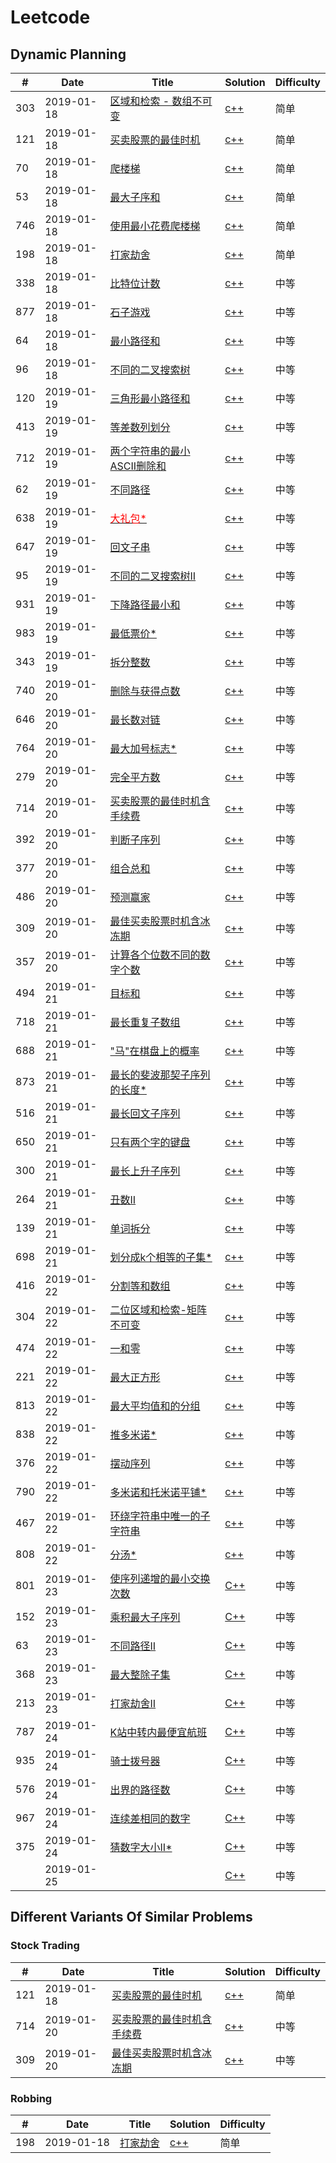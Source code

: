 # Leetcode

## Dynamic Planning

| # | Date | Title | Solution | Difficulty |
|---| ----- | ----- | -------- | ---------- |
|303|2019-01-18|[区域和检索 - 数组不可变](https://leetcode-cn.com/problems/range-sum-query-immutable/)|[c++](./DynamicPlanning/303_sumRange.md)|简单|
|121|2019-01-18|[买卖股票的最佳时机](https://leetcode-cn.com/problems/best-time-to-buy-and-sell-stock/)|[c++](./DynamicPlanning/121_maxProfit.md)|简单|
|70|2019-01-18|[爬楼梯](https://leetcode-cn.com/problems/climbing-stairs/)|[c++](./DynamicPlanning/070_climStairs.md)|简单|
|53|2019-01-18|[最大子序和](https://leetcode-cn.com/problems/maximum-subarray/)|[c++](./DynamicPlanning/053_maxSubArray.md)|简单|
|746|2019-01-18|[使用最小花费爬楼梯](https://leetcode-cn.com/problems/min-cost-climbing-stairs/)|[c++](./DynamicPlanning/746_minCostClimbingStairs.md)|简单|
|198|2019-01-18|[打家劫舍](https://leetcode-cn.com/problems/house-robber/submissions/)|[c++](./DynamicPlanning/198_rob.md)|简单|
|338|2019-01-18|[比特位计数](https://leetcode-cn.com/problems/counting-bits/)|[c++](./DynamicPlanning/338_countBits.md)|中等|
|877|2019-01-18|[石子游戏](https://leetcode-cn.com/problems/stone-game/)|[c++](./DynamicPlanning/877_stoneGame.md)|中等|
|64|2019-01-18|[最小路径和](https://leetcode-cn.com/problems/minimum-path-sum/)|[c++](./DynamicPlanning/064_minPathSum.md)|中等|
|96|2019-01-18|[不同的二叉搜索树](https://leetcode-cn.com/problems/unique-binary-search-trees/)|[c++](./DynamicPlanning/095_numTrees.md)|中等|
|120|2019-01-19|[三角形最小路径和](https://leetcode-cn.com/problems/triangle/)|[c++](./DynamicPlanning/120_minimumTotal.md)|中等|
|413|2019-01-19|[等差数列划分](https://leetcode-cn.com/problems/arithmetic-slices/)|[c++](./DynamicPlanning/413_numberOfArithmeticSlices.md)|中等|
|712|2019-01-19|[两个字符串的最小ASCII删除和](https://leetcode-cn.com/problems/minimum-ascii-delete-sum-for-two-strings/)|[c++](./DynamicPlanning/712_minimumDeleteSum.md)|中等|
|62|2019-01-19|[不同路径](https://leetcode-cn.com/problems/unique-paths/)|[c++](./DynamicPlanning/062_uniquePaths.md)|中等|
|638|2019-01-19|[<font color="Red">大礼包\*</font>](https://leetcode-cn.com/problems/shopping-offers/)|[c++](./DynamicPlanning/638_shoppingOffers.md)|中等|
|647|2019-01-19|[回文子串](https://leetcode-cn.com/problems/palindromic-substrings/)|[c++](./DynamicPlanning/647_countSubstrings.md)|中等|
|95|2019-01-19|[不同的二叉搜索树II](https://leetcode-cn.com/problems/unique-binary-search-trees-ii/)|[c++](./DynamicPlanning/095_generateTrees.md)|中等|
|931|2019-01-19|[下降路径最小和](https://leetcode-cn.com/problems/minimum-falling-path-sum/)|[c++](./DynamicPlanning/931_minFallingPathSum.md)|中等|
|983|2019-01-19|[最低票价\*](https://leetcode-cn.com/problems/minimum-cost-for-tickets/)|[c++](./DynamicPlanning/983_mincostTickets.md)|中等|
|343|2019-01-19|[拆分整数](https://leetcode-cn.com/problems/integer-break/)|[c++](./DynamicPlanning/343_intergerBreak.md)|中等|
|740|2019-01-20|[删除与获得点数](https://leetcode-cn.com/problems/delete-and-earn/)|[c++](./DynamicPlanning/740_deleteAndEarn.md)|中等|
|646|2019-01-20|[最长数对链](https://leetcode-cn.com/problems/maximum-length-of-pair-chain/)|[c++](./DynamicPlanning/646_findLongestChain.md)|中等|
|764|2019-01-20|[最大加号标志\*](https://leetcode-cn.com/problems/largest-plus-sign/)|[c++](./DynamicPlanning/764_orderOfLargestPlusSign.md)|中等|
|279|2019-01-20|[完全平方数](https://leetcode-cn.com/problems/perfect-squares/)|[c++](./DynamicPlanning/279_numSquares.md)|中等|
|714|2019-01-20|[买卖股票的最佳时机含手续费](https://leetcode-cn.com/problems/best-time-to-buy-and-sell-stock-with-transaction-fee/)|[c++](./DynamicPlanning/714_maxProfit.md)|中等|
|392|2019-01-20|[判断子序列](https://leetcode-cn.com/problems/is-subsequence/)|[c++](./DynamicPlanning/392_isSubsequence.md)|中等|
|377|2019-01-20|[组合总和](https://leetcode-cn.com/problems/combination-sum-iv/)|[c++](./DynamicPlanning/377_combinationSum4.md)|中等|
|486|2019-01-20|[预测赢家](https://leetcode-cn.com/problems/predict-the-winner/)|[c++](./DynamicPlanning/486_predictTheWinner.md)|中等|
|309|2019-01-20|[最佳买卖股票时机含冰冻期](https://leetcode-cn.com/problems/best-time-to-buy-and-sell-stock-with-cooldown/)|[c++](./DynamicPlanning/309_maxProfit.md)|中等|
|357|2019-01-20|[计算各个位数不同的数字个数](https://leetcode-cn.com/problems/count-numbers-with-unique-digits/)|[c++](./DynamicPlanning/357_countNumbersWithUniqueDigits.md)|中等|
|494|2019-01-21|[目标和](https://leetcode-cn.com/problems/target-sum/)|[c++](./DynamicPlanning/494_findTargetSumWays.md)|中等|
|718|2019-01-21|[最长重复子数组](https://leetcode-cn.com/problems/maximum-length-of-repeated-subarray/)|[c++](./DynamicPlanning/718_findLength.md)|中等|
|688|2019-01-21|["马"在棋盘上的概率](https://leetcode-cn.com/problems/knight-probability-in-chessboard/)|[c++](./DynamicPlanning/688_knightProbability.md)|中等|
|873|2019-01-21|[最长的斐波那契子序列的长度\*](https://leetcode-cn.com/problems/length-of-longest-fibonacci-subsequence/)|[c++](./DynamicPlanning/873_lenLongFibSubseq.md)|中等|
|516|2019-01-21|[最长回文子序列](https://leetcode-cn.com/problems/longest-palindromic-subsequence/)|[c++](./DynamicPlanning/516_longestPalindromeSubseq.md)|中等|
|650|2019-01-21|[只有两个字的键盘](https://leetcode-cn.com/problems/2-keys-keyboard/)|[c++](./DynamicPlanning/650_minSteps.md)|中等|
|300|2019-01-21|[最长上升子序列](https://leetcode-cn.com/problems/longest-increasing-subsequence/)|[c++](./DynamicPlanning/300_lengthOfLIS.md)|中等|
|264|2019-01-21|[丑数II](https://leetcode-cn.com/problems/ugly-number-ii/)|[c++](./DynamicPlanning/264_nthUglyNumber.md)|中等|
|139|2019-01-21|[单词拆分](https://leetcode-cn.com/problems/word-break/)|[c++](./DynamicPlanning/139_wordBreak.md)|中等|
|698|2019-01-21|[划分成k个相等的子集\*](https://leetcode-cn.com/problems/partition-to-k-equal-sum-subsets/)|[c++](./DynamicPlanning/698_canPartitionKSubsets.md)|中等|
|416|2019-01-22|[分割等和数组](https://leetcode-cn.com/problems/partition-equal-subset-sum/)|[c++](./DynamicPlanning/416_canPartition.md)|中等|
|304|2019-01-22|[二位区域和检索-矩阵不可变](https://leetcode-cn.com/problems/range-sum-query-2d-immutable/)|[c++](./DynamicPlanning/304_sumRegion.md)|中等|
|474|2019-01-22|[一和零](https://leetcode-cn.com/problems/ones-and-zeroes/)|[c++](./DynamicPlanning/474_findMaxForm.md)|中等|
|221|2019-01-22|[最大正方形](https://leetcode-cn.com/problems/maximal-square/)|[c++](./DynamicPlanning/221_maximalSquare.md)|中等|
|813|2019-01-22|[最大平均值和的分组](https://leetcode-cn.com/problems/largest-sum-of-averages/)|[c++](./DynamicPlanning/813_largestSumOfAverages.md)|中等|
|838|2019-01-22|[推多米诺\*](https://leetcode-cn.com/problems/push-dominoes/)|[c++](./DynamicPlanning/838_pushDominoes.md)|中等|
|376|2019-01-22|[摆动序列](https://leetcode-cn.com/problems/wiggle-subsequence/)|[c++](./DynamicPlanning/376_wiggleMaxLength.md)|中等|
|790|2019-01-22|[多米诺和托米诺平铺\*](https://leetcode-cn.com/problems/domino-and-tromino-tiling/)|[c++](./DynamicPlanning/790_numTilings.md)|中等|
|467|2019-01-22|[环绕字符串中唯一的子字符串](https://leetcode-cn.com/problems/unique-substrings-in-wraparound-string)|[c++](./DynamicPlanning/467_findSubstringInWraproundString.md)|中等|
|808|2019-01-22|[分汤\*](https://leetcode-cn.com/problems/soup-servings/)|[c++](./DynamicPlanning/808_soupServings.md)|中等|
|801|2019-01-23|[使序列递增的最小交换次数](https://leetcode-cn.com/problems/minimum-swaps-to-make-sequences-increasing/)|[C++](./DynamicPlaning/801_minSwap.md)|中等|
|152|2019-01-23|[乘积最大子序列](https://leetcode-cn.com/problems/maximum-product-subarray/)|[C++](./DynamicPlaning/152_maxProduct.md)|中等|
|63|2019-01-23|[不同路径II](https://leetcode-cn.com/problems/unique-paths-ii/)|[C++](./DynamicPlaning/063_uniquePathWithObstacles.md)|中等|
|368|2019-01-23|[最大整除子集](https://leetcode-cn.com/problems/largest-divisible-subset/)|[C++](./DynamicPlaning/368_largestDivisibleSubset.md)|中等|
|213|2019-01-23|[打家劫舍II](https://leetcode-cn.com/problems/house-robber-ii/)|[C++](./DynamicPlaning/213_rob.md)|中等|
|787|2019-01-24|[K站中转内最便宜航班](https://leetcode-cn.com/problems/cheapest-flights-within-k-stops/)|[C++](./DynamicPlaning/787_findCheapestPrice.md)|中等| 
|935|2019-01-24|[骑士拨号器](https://leetcode-cn.com/problems/knight-dialer/)|[C++](./DynamicPlaning/935_knightDialer.md)|中等| 
|576|2019-01-24|[出界的路径数](https://leetcode-cn.com/problems/out-of-boundary-paths/)|[C++](./DynamicPlaning/576_findPaths.md)|中等| 
|967|2019-01-24|[连续差相同的数字](https://leetcode-cn.com/problems/numbers-with-same-consecutive-differences)|[C++](./DynamicPlaning/967_numsSameConsecDiff.md.md)|中等| 
|375|2019-01-24|[猜数字大小II\*](https://leetcode-cn.com/problems/guess-number-higher-or-lower-ii/)|[C++](./DynamicPlaning/375_getMoneyAmount.md)|中等|
||2019-01-25|[]()|[C++](./DynamicPlaning/.md)|中等| 

## Different Variants Of Similar Problems

### Stock Trading

| # | Date | Title | Solution | Difficulty |
|---| ----- | ----- | -------- | ---------- |
|121|2019-01-18|[买卖股票的最佳时机](https://leetcode-cn.com/problems/best-time-to-buy-and-sell-stock/)|[c++](./DynamicPlanning/121_maxProfit.md)|简单|
|714|2019-01-20|[买卖股票的最佳时机含手续费](https://leetcode-cn.com/problems/best-time-to-buy-and-sell-stock-with-transaction-fee/)|[c++](./DynamicPlanning/714_maxProfit.md)|中等|
|309|2019-01-20|[最佳买卖股票时机含冰冻期](https://leetcode-cn.com/problems/best-time-to-buy-and-sell-stock-with-cooldown/)|[c++](./DynamicPlanning/309_maxProfit.md)|中等|


### Robbing

| # | Date | Title | Solution | Difficulty |
|---| ----- | ----- | -------- | ---------- |
|198|2019-01-18|[打家劫舍](https://leetcode-cn.com/problems/house-robber/submissions/)|[c++](./DynamicPlanning/198_rob.md)|简单|
